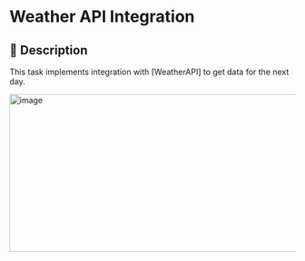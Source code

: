 # Weather API Integration
## 📌 Description

This task implements integration with [WeatherAPI] to get data for the next day.

<img width="871" height="278" alt="image" src="https://github.com/user-attachments/assets/96df1361-77f2-485e-ab99-cf25d4993a88" />
